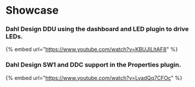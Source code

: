 # Showcase

### Dahl Design DDU using the dashboard and LED plugin to drive LEDs.

{% embed url="https://www.youtube.com/watch?v=KBUJILltAF8" %}

### Dahl Design SW1 and DDC support in the Properties plugin.&#x20;

{% embed url="https://www.youtube.com/watch?v=LvadQq7CFOc" %}
